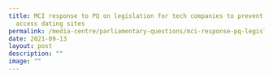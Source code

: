 ```yaml
---
title: MCI response to PQ on legislation for tech companies to prevent minors
  access dating sites
permalink: /media-centre/parliamentary-questions/mci-response-pq-legislation-techcoys-minors-access-datingsites/
date: 2021-09-13
layout: post
description: ""
image: ""
---
```

